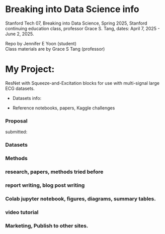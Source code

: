 # Breaking into Data Science info  
Stanford Tech 07, Breaking into Data Science, Spring 2025, Stanford continuing education class, professor Grace S. Tang, dates: April 7, 2025 - June 2, 2025.  

Repo by Jennifer E Yoon (student)  
Class materials are by Grace S Tang (professor)   

# My Project: 
ResNet with Squeeze-and-Excitation blocks for use with multi-signal large ECG datasets.

 * Datasets info:

 * Reference notebooks, papers, Kaggle challenges   


### Proposal  
submitted: 

### Datasets    


### Methods   


### research, papers, methods tried before   


### report writing, blog post writing   


### Colab jupyter notebook, figures, diagrams, summary tables.  


### video tutorial   

### Marketing, Publish to other sites.  




